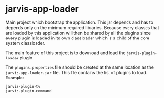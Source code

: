 # jarvis-app-loader

Main project which bootstrap the application. This jar depends and has to depends only on the minimum required libraries.
Because every classes that are loaded by this application will then be shared by all the plugins since every plugin is loaded in its own classloader which is a child of the core system classloader. 

The main feature of this project is to download and load the `jarvis-plugin-loader` plugin.

The `plugins.properties` file should be created at the same location as the `jarvis-app-loader.jar` file.
This file contains the list of plugins to load. Example:

```
jarvis-plugin-tv
jarvis-plugin-command
```